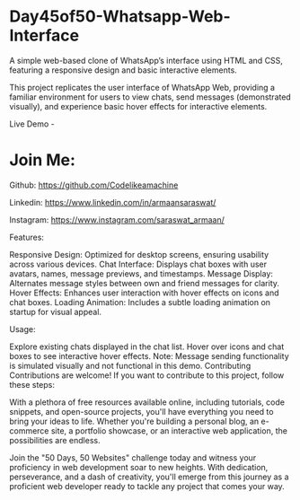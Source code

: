 # Day45of50-Whatsapp-Web-Interface

A simple web-based clone of WhatsApp’s interface using HTML and CSS, featuring a responsive design and basic interactive elements.

This project replicates the user interface of WhatsApp Web, providing a familiar environment for users to view chats, send messages (demonstrated visually), and experience basic hover effects for interactive elements.

Live Demo - 

# Join Me:

Github: https://github.com/Codelikeamachine

Linkedin: https://www.linkedin.com/in/armaansaraswat/

Instagram: https://www.instagram.com/saraswat_armaan/

Features:

Responsive Design: Optimized for desktop screens, ensuring usability across various devices.
Chat Interface: Displays chat boxes with user avatars, names, message previews, and timestamps.
Message Display: Alternates message styles between own and friend messages for clarity.
Hover Effects: Enhances user interaction with hover effects on icons and chat boxes.
Loading Animation: Includes a subtle loading animation on startup for visual appeal.

Usage:

Explore existing chats displayed in the chat list.
Hover over icons and chat boxes to see interactive hover effects.
Note: Message sending functionality is simulated visually and not functional in this demo.
Contributing
Contributions are welcome! If you want to contribute to this project, follow these steps:


With a plethora of free resources available online, including tutorials, code snippets, and open-source projects, you'll have everything you need to bring your ideas to life. Whether you're building a personal blog, an e-commerce site, a portfolio showcase, or an interactive web application, the possibilities are endless.

Join the "50 Days, 50 Websites" challenge today and witness your proficiency in web development soar to new heights. With dedication, perseverance, and a dash of creativity, you'll emerge from this journey as a proficient web developer ready to tackle any project that comes your way.
